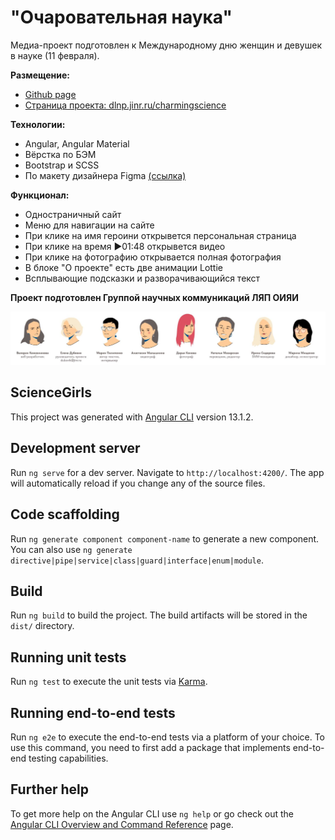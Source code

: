 # "Очаровательная наука"

Медиа-проект подготовлен к Международному дню женщин и девушек в науке (11 февраля).

**Размещение:**

- [Github page](https://github.com/vkozh/sciencegirls)
- [Страница проекта: dlnp.jinr.ru/charmingscience](https://dlnp.jinr.ru/charmingscience)

**Технологии:**

- Angular, Angular Material
- Вёрстка по БЭМ
- Bootstrap и SCSS
- По макету дизайнера Figma [(ссылка)](https://www.figma.com/file/zFw16jNYDH8ikSNkUKeBUe/women_scientists?node-id=0%3A1)

**Функционал:**

- Одностраничный сайт
- Меню для навигации на сайте
- При клике на имя героини открывется персональная страница
- При клике на время ▶01:48 открывется видео
- При клике на фотографию открывается полная фотография
- В блоке "О проекте" есть две анимации Lottie
- Всплывающие подсказки и разворачивающийся текст

**Проект подготовлен Группой научных коммуникаций ЛЯП ОИЯИ**

![Team](team.jpg)

## ScienceGirls

This project was generated with [Angular CLI](https://github.com/angular/angular-cli) version 13.1.2.

## Development server

Run `ng serve` for a dev server. Navigate to `http://localhost:4200/`. The app will automatically reload if you change any of the source files.

## Code scaffolding

Run `ng generate component component-name` to generate a new component. You can also use `ng generate directive|pipe|service|class|guard|interface|enum|module`.

## Build

Run `ng build` to build the project. The build artifacts will be stored in the `dist/` directory.

## Running unit tests

Run `ng test` to execute the unit tests via [Karma](https://karma-runner.github.io).

## Running end-to-end tests

Run `ng e2e` to execute the end-to-end tests via a platform of your choice. To use this command, you need to first add a package that implements end-to-end testing capabilities.

## Further help

To get more help on the Angular CLI use `ng help` or go check out the [Angular CLI Overview and Command Reference](https://angular.io/cli) page.
